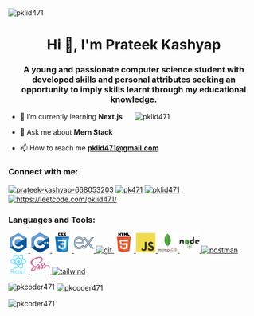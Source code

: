 <img align="center" src="https://user-images.githubusercontent.com/66934377/223913733-deb1d974-787d-43c4-b60d-eff538aa161e.gif" alt="pklid471" height="300px" width="100%" />
<h1 align="center">Hi 👋, I'm Prateek Kashyap</h1>
<h3 align="center">A young and passionate computer science student with developed skills and personal attributes seeking an opportunity to imply skills learnt through my educational knowledge.</h3>
<img align="right" src="https://i.pinimg.com/originals/78/5a/1b/785a1b9c359640da6bc9cfe3670b42ba.png" alt="pklid471" width="250" />

- 🌱 I’m currently learning **Next.js**

- 💬 Ask me about **Mern Stack**

- 📫 How to reach me **pklid471@gmail.com**

<h3 align="left">Connect with me:</h3>
<p align="left">
<a href="https://linkedin.com/in/prateek-kashyap-668053203" target="blank"><img align="center" src="https://raw.githubusercontent.com/rahuldkjain/github-profile-readme-generator/master/src/images/icons/Social/linked-in-alt.svg" alt="prateek-kashyap-668053203" height="30" width="40" /></a>
<a href="https://www.codechef.com/users/pk471" target="blank"><img align="center" src="https://avatars1.githubusercontent.com/u/11960354?s=460&v=4" alt="pk471" height="30" width="40" /></a>
<a href="https://codeforces.com/profile/pklid471" target="blank"><img align="center" src="https://raw.githubusercontent.com/rahuldkjain/github-profile-readme-generator/master/src/images/icons/Social/codeforces.svg" alt="pklid471" height="30" width="40" /></a>
<a href="https://www.leetcode.com/https://leetcode.com/pklid471/" target="blank"><img align="center" src="https://raw.githubusercontent.com/rahuldkjain/github-profile-readme-generator/master/src/images/icons/Social/leet-code.svg" alt="https://leetcode.com/pklid471/" height="30" width="40" /></a>
</p>

<h3 align="left">Languages and Tools:</h3>
<p align="left"> <a href="https://www.cprogramming.com/" target="_blank" rel="noreferrer"> <img src="https://raw.githubusercontent.com/devicons/devicon/master/icons/c/c-original.svg" alt="c" width="40" height="40"/> </a> <a href="https://www.w3schools.com/cpp/" target="_blank" rel="noreferrer"> <img src="https://raw.githubusercontent.com/devicons/devicon/master/icons/cplusplus/cplusplus-original.svg" alt="cplusplus" width="40" height="40"/> </a> <a href="https://www.w3schools.com/css/" target="_blank" rel="noreferrer"> <img src="https://raw.githubusercontent.com/devicons/devicon/master/icons/css3/css3-original-wordmark.svg" alt="css3" width="40" height="40"/> </a> <a href="https://expressjs.com" target="_blank" rel="noreferrer"> <img src="https://github.com/28ayush/28ayush/raw/main/icons/expressdotjs.svg" alt="express" width="40" height="40"/> </a> <a href="https://git-scm.com/" target="_blank" rel="noreferrer"> <img src="https://www.vectorlogo.zone/logos/git-scm/git-scm-icon.svg" alt="git" width="40" height="40"/> </a> <a href="https://www.w3.org/html/" target="_blank" rel="noreferrer"> <img src="https://raw.githubusercontent.com/devicons/devicon/master/icons/html5/html5-original-wordmark.svg" alt="html5" width="40" height="40"/> </a> <a href="https://developer.mozilla.org/en-US/docs/Web/JavaScript" target="_blank" rel="noreferrer"> <img src="https://raw.githubusercontent.com/devicons/devicon/master/icons/javascript/javascript-original.svg" alt="javascript" width="40" height="40"/> </a> <a href="https://www.mongodb.com/" target="_blank" rel="noreferrer"> <img src="https://raw.githubusercontent.com/devicons/devicon/master/icons/mongodb/mongodb-original-wordmark.svg" alt="mongodb" width="40" height="40"/> </a> <a href="https://nodejs.org" target="_blank" rel="noreferrer"> <img src="https://raw.githubusercontent.com/devicons/devicon/master/icons/nodejs/nodejs-original-wordmark.svg" alt="nodejs" width="40" height="40"/> </a> <a href="https://postman.com" target="_blank" rel="noreferrer"> <img src="https://www.vectorlogo.zone/logos/getpostman/getpostman-icon.svg" alt="postman" width="40" height="40"/> </a> <a href="https://reactjs.org/" target="_blank" rel="noreferrer"> <img src="https://raw.githubusercontent.com/devicons/devicon/master/icons/react/react-original-wordmark.svg" alt="react" width="40" height="40"/> </a> <a href="https://sass-lang.com" target="_blank" rel="noreferrer"> <img src="https://raw.githubusercontent.com/devicons/devicon/master/icons/sass/sass-original.svg" alt="sass" width="40" height="40"/> </a> <a href="https://tailwindcss.com/" target="_blank" rel="noreferrer"> <img src="https://www.vectorlogo.zone/logos/tailwindcss/tailwindcss-icon.svg" alt="tailwind" width="40" height="40"/> </a> </p>

<div>
<p><img align="left" src="https://github-readme-stats.vercel.app/api/top-langs?username=pkcoder471&show_icons=true&theme=radical&locale=en&layout=compact" alt="pkcoder471" /></p>
</div>
<div>
<p>&nbsp;<img align="center" src="https://github-readme-stats.vercel.app/api?username=pkcoder471&show_icons=true&theme=radical&locale=en" alt="pkcoder471" /></p>
</div>
<div>
<p><img align="center" src="https://github-readme-streak-stats.herokuapp.com/?user=pkcoder471&theme=dark" alt="pkcoder471" /></p>
</div>
